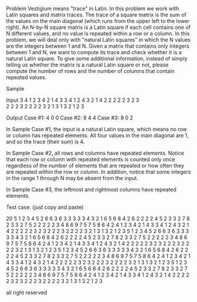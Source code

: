 Problem
Vestigium means "trace" in Latin. In this problem we work with Latin squares and matrix traces.
The trace of a square matrix is the sum of the values on the main diagonal (which runs from the upper left to the lower right).
An N-by-N square matrix is a Latin square if each cell contains one of N different values, and no value is repeated within a row or a column. In this problem, we will deal only with "natural Latin squares" in which the N values are the integers between 1 and N.
Given a matrix that contains only integers between 1 and N, we want to compute its trace and check whether it is a natural Latin square. To give some additional information, instead of simply telling us whether the matrix is a natural Latin square or not, please compute the number of rows and the number of columns that contain repeated values.

Sample

Input
3
4
1 2 3 4
2 1 4 3
3 4 1 2
4 3 2 1
4
2 2 2 2
2 3 2 3                                                                                        
2 2 2 3
2 2 2 2
3
2 1 3
1 3 2
1 2 3

Output
Case #1: 4 0 0
Case #2: 9 4 4
Case #3: 8 0 2

  
In Sample Case #1, the input is a natural Latin square, which means no row or column has repeated elements. All four values in the main diagonal are 1, and so the trace (their sum) is 4.

In Sample Case #2, all rows and columns have repeated elements. Notice that each row or column with repeated elements is counted only once regardless of the number of elements that are repeated or how often they are repeated within the row or column. In addition, notice that some integers in the range 1 through N may be absent from the input.

In Sample Case #3, the leftmost and rightmost columns have repeated elements.



Test case: (just copy and paste)

20
5
1 2 3 4 5
2 6 6 3 6
3 3 3 3 3
4 3 2 1 6
5 6 8 4 2
6
2 2 2 2 4 5
2 3 3 2 7 8
2 3 3 2 7 5
2 2 2 2 2 3
4 8 6 9 7 5
7 5 8 6 4 2
4
1 2 3 4
2 1 4 3
3 4 1 2
4 3 2 1
4
2 2 2 2
2 3 2 3
2 2 2 3
2 2 2 2
3
2 1 3
1 3 2
1 2 3
5
1 2 3 4 5
2 6 6 3 6
3 3 3 3 3
4 3 2 1 6
5 6 8 4 2
6
2 2 2 2 4 5
2 3 3 2 7 8
2 3 3 2 7 5
2 2 2 2 2 3
4 8 6 9 7 5
7 5 8 6 4 2
4
1 2 3 4
2 1 4 3
3 4 1 2
4 3 2 1
4
2 2 2 2
2 3 2 3
2 2 2 3
2 2 2 2
3
2 1 3
1 3 2
1 2 3
5
1 2 3 4 5
2 6 6 3 6
3 3 3 3 3
4 3 2 1 6
5 6 8 4 2
6
2 2 2 2 4 5
2 3 3 2 7 8
2 3 3 2 7 5
2 2 2 2 2 3
4 8 6 9 7 5
7 5 8 6 4 2
4
1 2 3 4
2 1 4 3
3 4 1 2
4 3 2 1
4
2 2 2 2
2 3 2 3
2 2 2 3
2 2 2 2
3
2 1 3
1 3 2
1 2 3
5
1 2 3 4 5
2 6 6 3 6
3 3 3 3 3
4 3 2 1 6
5 6 8 4 2
6
2 2 2 2 4 5
2 3 3 2 7 8
2 3 3 2 7 5
2 2 2 2 2 3
4 8 6 9 7 5
7 5 8 6 4 2
4
1 2 3 4
2 1 4 3
3 4 1 2
4 3 2 1
4
2 2 2 2
2 3 2 3
2 2 2 3
2 2 2 2
3
2 1 3
1 3 2
1 2 3

all right reserved
